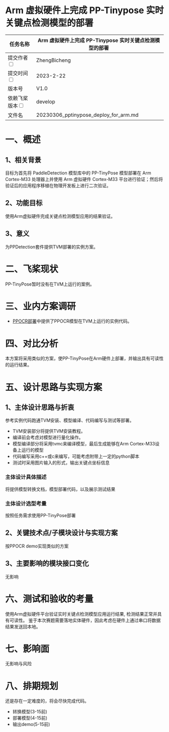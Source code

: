 # Arm 虚拟硬件上完成 PP-Tinypose 实时关键点检测模型的部署

| 任务名称                                                     | Arm 虚拟硬件上完成 PP-Tinypose 实时关键点检测模型的部署      | 
|----------------------------------------------------------|-------------------------------------------|
| 提交作者<input type="checkbox" class="rowselector hidden">   | ZhengBicheng                              | 
| 提交时间<input type="checkbox" class="rowselector hidden">   | 2023-2-22                                 | 
| 版本号                                                      | V1.0                                      | 
| 依赖飞桨版本<input type="checkbox" class="rowselector hidden"> | develop                                   | 
| 文件名                                                      | 20230306_pptinypose_deploy_for_arm.md<br> | 

# 一、概述

## 1、相关背景

目标为首先将 PaddleDetection 模型库中的 PP-TinyPose 模型部署在 Arm Cortex-M33 处理器上并使用 Arm 虚拟硬件 Cortex-M33 平台进行验证；然后将验证后的应用程序移植在物理开发板上进行二次验证。

## 2、功能目标

使用Arm虚拟硬件完成关键点检测模型应用的结果验证。

## 3、意义

为PPDetection套件提供TVM部署的实例方案。

# 二、飞桨现状

PP-TinyPose暂时没有在TVM上运行的案例。

# 三、业内方案调研

* [PPOCR部署](https://github.com/ArmDeveloperEcosystem/Paddle-examples-for-AVH/tree/main/OCR-example)中提供了PPOCR模型在TVM上运行的实例代码。

# 四、对比分析

本方案将采用类似的方案，使PP-TinyPose在Arm硬件上部署，并输出具有可读性的运行结果。


# 五、设计思路与实现方案

## 1、主体设计思路与折衷

参考实例代码跑通TVM安装、模型编译、代码编写与测试等部署。

* TVM安装部分将提供TVM安装教程。
* 编译前会考虑对模型进行量化操作。
* 模型编译部分将采用tvmc来编译模型，最后生成能够在Arm Cortex-M33设备上运行的模型
* 代码编写采用c++或c来编写，可能考虑附带上一定的python脚本
* 测试时采用图片输入的形式，输出关键点坐标信息

### 主体设计具体描述

将提供模型转换文档，模型部署代码，以及展示测试结果

### 主体设计选型考量

按照任务需求使用PP-TinyPose部署

## 2、关键技术点/子模块设计与实现方案

按PPOCR demo实现类似的方案


## 3、主要影响的模块接口变化

无影响

# 六、测试和验收的考量

使用Arm虚拟硬件平台验证实时关键点检测模型应用运行结果, 检测结果正常并具有可读性。
鉴于本次赛题需要落地实体硬件，因此考虑在硬件上通过串口将数据结果发送回本地。

# 七、影响面

无影响与风险

# 八、排期规划

还是存在一定难度的，将会尽快完成代码。

* 转换模型(3-15前)
* 部署模型(4-15前)
* 输出demo(5-15前)